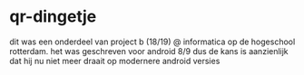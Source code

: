 # qr-dingetje

dit was een onderdeel van project b (18/19) @ informatica op de hogeschool rotterdam.
het was geschreven voor android 8/9 dus de kans is aanzienlijk dat hij nu niet meer draait op modernere android versies